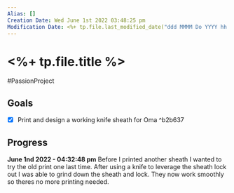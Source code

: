 ```yaml
---
Alias: []
Creation Date: Wed June 1st 2022 03:48:25 pm 
Modification Date: <%+ tp.file.last_modified_date("ddd MMMM Do YYYY hh:mm:ss a") %>
---
```

# <%+ tp.file.title %>
#PassionProject 

## Goals

- [x] Print and design a working knife sheath for Oma ^b2b637

## Progress
**June 1nd 2022 - 04:32:48 pm** 
Before I printed another sheath I wanted to try the old print one last time. After using a knife to leverage the sheath lock out I was able to grind down the sheath and lock. They now work smoothly so theres no more printing needed.